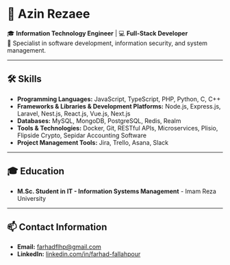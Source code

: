# 👋 Azin Rezaee

🎓 **Information Technology Engineer** | 💻 **Full-Stack Developer**  
🔧 Specialist in software development, information security, and system management.

---

## 🛠️ Skills
- **Programming Languages:** JavaScript, TypeScript, PHP, Python, C, C++
- **Frameworks & Libraries & Development Platforms:** Node.js, Express.js, Laravel, Nest.js, React.js, Vue.js, Next.js
- **Databases:** MySQL, MongoDB, PostgreSQL, Redis, Realm
- **Tools & Technologies:** Docker, Git, RESTful APIs, Microservices, Plisio, Flipside Crypto, Sepidar Accounting Software
- **Project Management Tools:** Jira, Trello, Asana, Slack

---

## 🎓 Education
- **M.Sc. Student in IT - Information Systems Management** - Imam Reza University  

---

## 📫 Contact Information
- **Email:** farhadflhp@gmail.com  
- **LinkedIn:** [linkedin.com/in/farhad-fallahpour](https://www.linkedin.com/in/farhad-fallahpour-1a713a2b8)

